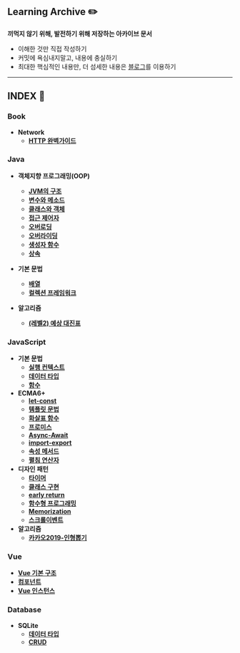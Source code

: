## Learning Archive :pencil2:
**끼먹지 않기 위해, 발전하기 위해 저장하는 아카이브 문서**
+ 이해한 것만 직접 작성하기
+ 커밋에 욕심내지말고, 내용에 충실하기
+ 최대한 핵심적인 내용만, 더 섬세한 내용은 [블로그](https://jinyisland.kr)를 이용하기
- - -
## INDEX :file_folder:
### Book
+ **Network**
  + [**HTTP 완벽가이드**](https://github.com/yondo123/LearningArchive/blob/master/BOOK/HTTP%EC%99%84%EB%B2%BD%EA%B0%80%EC%9D%B4%EB%93%9C.md)

### Java
+ **객체지향 프로그래밍(OOP)**
  + [**JVM의 구조**](https://github.com/yondo123/LearningArchive/blob/master/Java/OOP/JVM-memory.md)
  + [**변수와 메소드**](https://github.com/yondo123/LearningArchive/blob/master/Java/OOP/variable-and-method.md)
  + [**클래스와 객체**](https://github.com/yondo123/LearningArchive/blob/master/Java/OOP/class-and-object.md)
  + [**접근 제어자**](https://github.com/yondo123/LearningArchive/blob/master/Java/OOP/modifilter.md)
  + [**오버로딩**](https://github.com/yondo123/LearningArchive/blob/master/Java/OOP/overload.md)
  + [**오버라이딩**](https://github.com/yondo123/LearningArchive/blob/master/Java/OOP/overwriting.md)
  + [**생성자 함수**](https://github.com/yondo123/LearningArchive/blob/master/Java/OOP/constructor.md)
  + [**상속**](https://github.com/yondo123/LearningArchive/blob/master/Java/OOP/inheritance.md)

+ **기본 문법**
  + [**배열**](https://github.com/yondo123/LearningArchive/blob/master/Java/Basic/array.md)
  + [**컬렉션 프레임워크**](https://github.com/yondo123/LearningArchive/blob/master/Java/Basic/collection-framework.md)
  
+ **알고리즘**
  + [**(레벨2) 예상 대진표**](https://github.com/yondo123/LearningArchive/blob/master/Java/Algorithm/tournament.md)

### JavaScript
+ **기본 문법**
  + [**실행 컨텍스트**](https://github.com/yondo123/LearningArchive/blob/master/JavaScript/Basic/javascript-context.md)
  + [**데이터 타입**](https://github.com/yondo123/LearningArchive/tree/master/JavaScript/Basic)
  + [**함수**](https://github.com/yondo123/LearningArchive/blob/master/JavaScript/Basic/function.md)
+ **ECMA6+**
  + [**let-const**](https://github.com/yondo123/LearningArchive/blob/master/JavaScript/Modern-ECMA/let-const.md)
  + [**템플릿 문법**](https://github.com/yondo123/LearningArchive/blob/master/JavaScript/Modern-ECMA/template-literal.md)
  + [**화살표 함수**](https://github.com/yondo123/LearningArchive/blob/master/JavaScript/Modern-ECMA/arrow-function.md)
  + [**프로미스**](https://github.com/yondo123/LearningArchive/blob/master/JavaScript/Modern-ECMA/promise.md)
  + [**Async-Await**](https://github.com/yondo123/LearningArchive/blob/master/JavaScript/Modern-ECMA/async-await.md)
  + [**import-export**](https://github.com/yondo123/LearningArchive/blob/master/JavaScript/Modern-ECMA/import-export.md)
  + [**속성 메서드**](https://github.com/yondo123/LearningArchive/blob/master/JavaScript/Modern-ECMA/object-literals.md)
  + [**펼침 연산자**](https://github.com/yondo123/LearningArchive/blob/master/JavaScript/Modern-ECMA/spread-syntax.md)
+ **디자인 패턴**
  + [**타이머**](https://github.com/yondo123/LearningArchive/blob/master/JavaScript/Pattern/Timer.md)
  + [**클래스 구현**](https://github.com/yondo123/LearningArchive/blob/master/JavaScript/Pattern/class.md)
  + [**early return**](https://github.com/yondo123/LearningArchive/blob/master/JavaScript/Pattern/early_return.js)
  + [**함수형 프로그래밍**](https://github.com/yondo123/LearningArchive/blob/master/JavaScript/Pattern/functional-programming.md)
  + [**Memorization**](https://github.com/yondo123/LearningArchive/blob/master/JavaScript/Pattern/memoization.md)
  + [**스크롤이벤트**](https://github.com/yondo123/LearningArchive/blob/master/JavaScript/Pattern/scroll-event.md)
+ **알고리즘**
  + [**카카오2019-인형뽑기**](https://github.com/yondo123/LearningArchive/blob/master/JavaScript/Algorithm/kakao2019_crane.js)

### Vue
  + [**Vue 기본 구조**](https://github.com/yondo123/LearningArchive/blob/master/Vue/vue-start.md)
  + [**컴포넌트**](https://github.com/yondo123/LearningArchive/blob/master/Vue/components.md)
  + [**Vue 인스턴스**](https://github.com/yondo123/LearningArchive/blob/master/Vue/vue-instance.md)

### Database
+ **SQLite**
  + [**데이터 타입**](https://github.com/yondo123/LearningArchive/blob/master/SQL/SQLite-datatype.md)
  + [**CRUD**](https://github.com/yondo123/LearningArchive/blob/master/SQL/SQLite-CRUD.md)